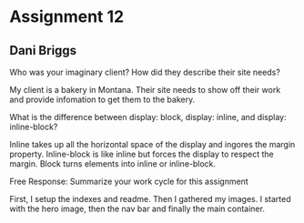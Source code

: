 # Assignment 12
## Dani Briggs

Who was your imaginary client? How did they describe their site needs?

 My client is a bakery in Montana. Their site needs to show off their work and provide infomation to get them to the bakery.

What is the difference between display: block, display: inline, and display: inline-block?

Inline takes up all the horizontal space of the display and ingores the margin property. Inline-block is like inline but forces the display to respect the margin. Block turns elements into inline or inline-block.


Free Response: Summarize your work cycle for this assignment

First, I setup the indexes and readme. Then I gathered my images. I started with the hero image, then the nav bar and finally the main container. 
